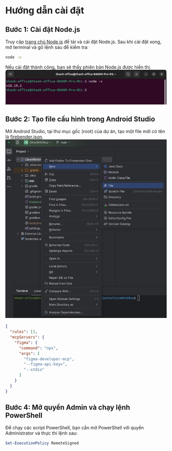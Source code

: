 # Hướng dẫn cài đặt

## Bước 1: Cài đặt Node.js

Truy cập [trang chủ Node.js](https://nodejs.org/en/download) để tải và cài đặt Node.js.
Sau khi cài đặt xong, mở terminal và gõ lệnh sau để kiểm tra:

```bash
node -v
```

Nếu cài đặt thành công, bạn sẽ thấy phiên bản Node.js được hiển thị.
![image1.png](./image1.png)

## Bước 2: Tạo file cấu hình trong Android Studio

Mở Android Studio, tại thư mục gốc (root) của dự án, tạo một file mới có tên
là [firebender.json](./firebender.json).
![image2.png](./image2.png)


```json
{
  "rules": [],
  "mcpServers": {
    "figma": {
      "command": "npx",
      "args": [
        "figma-developer-mcp",
        "--figma-api-key=",
        "--stdio"
      ]
    }
  }
}
```

## Bước 4: Mở quyền Admin và chạy lệnh PowerShell

Để chạy các script PowerShell, bạn cần mở PowerShell với quyền Administrator và thực thi lệnh sau:

```powershell
Set-ExecutionPolicy RemoteSigned
```
```
